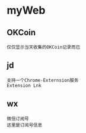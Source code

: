myWeb
=====

OKCoin
----
    仅仅显示当天收集的OKCoin记录而已
jd
----
    支持一个Chrome-Externsion服务
    Extension Lnk
wx
----
    微信订阅号
    这里是订阅号信息
